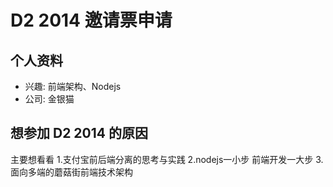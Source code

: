 # D2 2014 邀请票申请

## 个人资料

- 兴趣: 前端架构、Nodejs
- 公司: 金银猫

## 想参加 D2 2014 的原因

主要想看看
1.支付宝前后端分离的思考与实践
2.nodejs一小步 前端开发一大步
3.面向多端的蘑菇街前端技术架构
